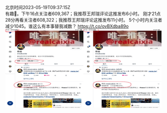 北京时间2023-05-19T09:37:15Z<br>有趣🤔。下午16点关注者609,367；我推荐王邦瑞评论这推发布6小时。
刚才21点28分再看关注者608,322；我推荐王邦瑞评论这推发布11小时。
5个小时内关注者减少1045。谁这么有本事替我减数？ https://t.co/ovBXdba89o<br><img src='/temp/2023/1659372613666238469_0.jpg' width='250' height='250'><img src='/temp/2023/1659372613666238469_1.jpg' width='250' height='250'><br>